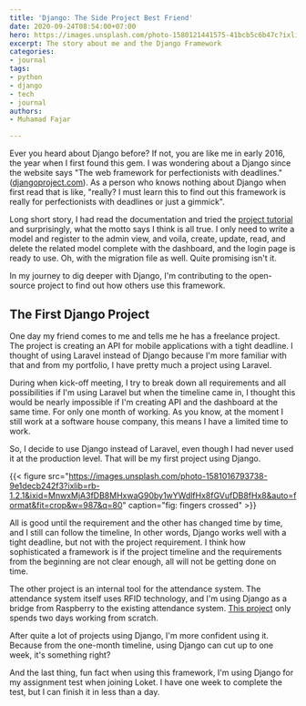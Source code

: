 ```yaml
---
title: 'Django: The Side Project Best Friend'
date: 2020-09-24T08:54:00+07:00
hero: https://images.unsplash.com/photo-1580121441575-41bcb5c6b47c?ixlib=rb-1.2.1&ixid=MnwxMjA3fDB8MHxwaG90by1wYWdlfHx8fGVufDB8fHx8&auto=format&fit=crop&w=2274&q=80
excerpt: The story about me and the Django Framework
categories:
- journal
tags:
- python
- django
- tech
- journal
authors:
- Muhamad Fajar

---
```

Ever you heard about Django before? If not, you are like me in early 2016, the year when I first found this gem. I was wondering about a Django since the website says "The web framework for perfectionists with deadlines." ([djangoproject.com](https://www.djangoproject.com)). As a person who knows nothing about Django when first read that is like, "really? I must learn this to find out this framework is really for perfectionists with deadlines or just a gimmick".

Long short story, I had read the documentation and tried the [project tutorial](https://docs.djangoproject.com/en/3.1/intro/tutorial01/) and surprisingly, what the motto says I think is all true. I only need to write a model and register to the admin view, and voila, create, update, read, and delete the related model complete with the dashboard, and the login page is ready to use. Oh, with the migration file as well. Quite promising isn't it.

In my journey to dig deeper with Django, I'm contributing to the open-source project to find out how others use this framework.

## The First Django Project

One day my friend comes to me and tells me he has a freelance project. The project is creating an API for mobile applications with a tight deadline. I thought of using Laravel instead of Django because I'm more familiar with that and from my portfolio, I have pretty much a project using Laravel.

During when kick-off meeting, I try to break down all requirements and all possibilities if I'm using Laravel but when the timeline came in, I thought this would be nearly impossible if I'm creating API and the dashboard at the same time. For only one month of working. As you know, at the moment I still work at a software house company, this means I have a limited time to work.

So, I decide to use Django instead of Laravel, even though I had never used it at the production level. That will be my first project using Django.

{{< figure src="https://images.unsplash.com/photo-1581016793738-9e1decb242f3?ixlib=rb-1.2.1&ixid=MnwxMjA3fDB8MHxwaG90by1wYWdlfHx8fGVufDB8fHx8&auto=format&fit=crop&w=987&q=80" caption="fig: fingers crossed" >}}

All is good until the requirement and the other has changed time by time, and I still can follow the timeline, In other words, Django works well with a tight deadline, but not with the project requirement. I think how sophisticated a framework is if the project timeline and the requirements from the beginning are not clear enough, all will not be getting done on time.

The other project is an internal tool for the attendance system. The attendance system itself uses RFID technology, and I'm using Django as a bridge from Raspberry to the existing attendance system. [This project](https://github.com/muhfajar/sshub-middleware) only spends two days working from scratch.

After quite a lot of projects using Django, I'm more confident using it. Because from the one-month timeline, using Django can cut up to one week, it's something right?

And the last thing, fun fact when using this framework, I'm using Django for my assignment test when joining Loket. I have one week to complete the test, but I can finish it in less than a day.
